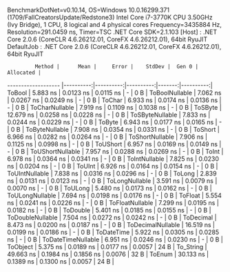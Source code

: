 
BenchmarkDotNet=v0.10.14, OS=Windows 10.0.16299.371 (1709/FallCreatorsUpdate/Redstone3)
Intel Core i7-3770K CPU 3.50GHz (Ivy Bridge), 1 CPU, 8 logical and 4 physical cores
Frequency=3435884 Hz, Resolution=291.0459 ns, Timer=TSC
.NET Core SDK=2.1.103
  [Host]     : .NET Core 2.0.6 (CoreCLR 4.6.26212.01, CoreFX 4.6.26212.01), 64bit RyuJIT
  DefaultJob : .NET Core 2.0.6 (CoreCLR 4.6.26212.01, CoreFX 4.6.26212.01), 64bit RyuJIT


             Method |      Mean |     Error |    StdDev |  Gen 0 | Allocated |
------------------- |----------:|----------:|----------:|-------:|----------:|
             ToBool |  5.883 ns | 0.0123 ns | 0.0115 ns |      - |       0 B |
     ToBoolNullable |  7.062 ns | 0.0267 ns | 0.0249 ns |      - |       0 B |
             ToChar |  6.933 ns | 0.0174 ns | 0.0136 ns |      - |       0 B |
     ToCharNullable |  7.919 ns | 0.1109 ns | 0.1038 ns |      - |       0 B |
            ToSByte | 12.679 ns | 0.0258 ns | 0.0228 ns |      - |       0 B |
    ToSByteNullable |  7.833 ns | 0.0244 ns | 0.0229 ns |      - |       0 B |
             ToByte |  6.943 ns | 0.0177 ns | 0.0165 ns |      - |       0 B |
     ToByteNullable |  7.908 ns | 0.0354 ns | 0.0331 ns |      - |       0 B |
            ToShort |  6.966 ns | 0.0282 ns | 0.0264 ns |      - |       0 B |
    ToShortNullable |  7.906 ns | 0.1125 ns | 0.0998 ns |      - |       0 B |
           ToUShort |  6.957 ns | 0.0169 ns | 0.0149 ns |      - |       0 B |
   ToUShortNullable |  7.957 ns | 0.0288 ns | 0.0269 ns |      - |       0 B |
              ToInt |  6.978 ns | 0.0364 ns | 0.0341 ns |      - |       0 B |
      ToIntNullable |  7.825 ns | 0.0230 ns | 0.0204 ns |      - |       0 B |
             ToUInt |  6.926 ns | 0.0164 ns | 0.0154 ns |      - |       0 B |
     ToUIntNullable |  7.838 ns | 0.0316 ns | 0.0296 ns |      - |       0 B |
             ToLong |  2.839 ns | 0.0131 ns | 0.0123 ns |      - |       0 B |
     ToLongNullable |  3.591 ns | 0.0079 ns | 0.0070 ns |      - |       0 B |
            ToULong |  5.480 ns | 0.0173 ns | 0.0162 ns |      - |       0 B |
    ToULongNullable |  7.694 ns | 0.0198 ns | 0.0176 ns |      - |       0 B |
            ToFloat |  5.554 ns | 0.0241 ns | 0.0226 ns |      - |       0 B |
    ToFloatNullable |  7.299 ns | 0.0195 ns | 0.0182 ns |      - |       0 B |
           ToDouble |  5.401 ns | 0.0185 ns | 0.0155 ns |      - |       0 B |
   ToDoubleNullable |  7.504 ns | 0.0272 ns | 0.0242 ns |      - |       0 B |
          ToDecimal |  8.473 ns | 0.0200 ns | 0.0187 ns |      - |       0 B |
  ToDecimalNullable | 16.519 ns | 0.0199 ns | 0.0186 ns |      - |       0 B |
         ToDateTime |  5.922 ns | 0.0305 ns | 0.0285 ns |      - |       0 B |
 ToDateTimeNullable |  6.951 ns | 0.0246 ns | 0.0230 ns |      - |       0 B |
           ToObject |  5.375 ns | 0.0189 ns | 0.0177 ns | 0.0057 |      24 B |
          To_String | 49.663 ns | 0.1984 ns | 0.1856 ns | 0.0076 |      32 B |
             ToEnum | 30.133 ns | 0.1389 ns | 0.1300 ns | 0.0057 |      24 B |
